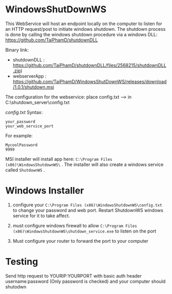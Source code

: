 # WindowsShutDownWS
This WebService will host an endpoint locally on the computer to listen for an HTTP request/post to initiate windows shutdown. The shutdown process is done by calling the windows shutdown procedure via a windows DLL:
https://github.com/TaiPhamD/shutdownDLL 

Binary link: 
- shutdownDLL : https://github.com/TaiPhamD/shutdownDLL/files/2568215/shutdownDLL.zip)
- webserverApp : https://github.com/TaiPhamD/WindowsShutDownWS/releases/download/1.0.1/shutdown.msi

The configuration for the webservice: 
place config.txt --> in C:\shutdown_server\config.txt

*config.txt* Syntax:
```
your_password
your_web_service_port
```
For example:
```
MycoolPassword
9999
```


MSI installer will install app here:
```C:\Program Files (x86)\WindowsShutdownWS\``` . The installer will also create a windows service called
```ShutdownWS``` .

# Windows Installer
1. configure your ```C:\Program Files (x86)\WindowsShutdownWS\config.txt``` to change your password and web port.  Restart ShutdownWS windows service for it to take affect.

1. must configure windows firewall to allow ```C:\Program Files (x86)\WindowsShutdownWS\shutdown_service.exe``` to listen on the port

1. Must configure your router to forward the port to your computer


# Testing

Send http request to YOURIP:YOURPORT with basic auth header username:password  (Only password is checked) and your computer should shutodwn

